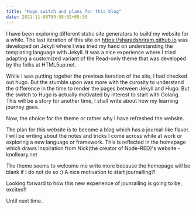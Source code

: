 ```yaml
---
title: "Hugo switch and plans for this blog"
date: 2021-11-08T09:58:02+05:30
---
```


I have been exploring different static site generators to build my website for a while. The last iteration of this site on https://sharadshriram.github.io was developed on Jekyll where I was tried my hand on understanding the templating language with Jekyll. It was a nice experience where I tried adapting a customized variant of the Read-only theme that was developed by the folks at HTML5up.net.

While I was putting togeher the previous iteration of the site, I had checked out hugo. But the stumble upon was more with the curosity to understand the difference in the time to render the pages between Jekyll and Hugo. But the switch to Hugo is actually motivated by interest to start with Golang. This will be a story for another time, I shall write about how my learning journey goes.

Now, the choice for the theme or rather why I have refreshed the website. 

The plan for this website is to become a blog which has a journal-like flavor. I will be writing about the notes and tricks I come across while at work or exploring a new language or framework. This is reflected in the homepage which draws inspiration from Nick(the creator of Node-RED)'s website - knolleary.net

The theme seems to welcome me write more because the homepage will be blank if I do not do so :) A nice motivation to start journalling?! 

Looking forward to how this new experience of jounralling is going to be, excited!!

Until next time..
